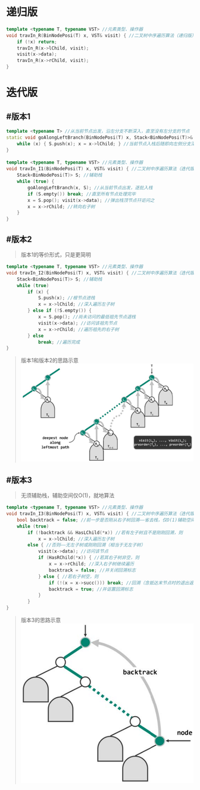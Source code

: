 # 递归版
```C++
template <typename T, typename VST> //元素类型、操作器
void travIn_R(BinNodePosi(T) x, VST& visit) { //二叉树中序遍历算法（递归版）
    if (!x) return;
    travIn_R(x->lChild, visit);
    visit(x->data);
    travIn_R(x->rChild, visit);
}
```
# 迭代版
## #版本1
```C++
template <typename T> //从当前节点出发，沿左分支不断深入，直至没有左分支的节点
static void goAlongLeftBranch(BinNodePosi(T) x, Stack<BinNodePosi(T)>& S) {
    while (x) { S.push(x); x = x->lChild; } //当前节点入栈后随即向左侧分支深入，迭代直到无左孩子
}

template <typename T, typename VST> //元素类型、操作器
void travIn_I1(BinNodePosi(T) x, VST& visit) { //二叉树中序遍历算法（迭代版#1）
    Stack<BinNodePosi(T)> S; //辅助栈
    while (true) {
        goAlongLeftBranch(x, S); //从当前节点出发，逐批入栈
        if (S.empty()) break; //直至所有节点处理完毕
        x = S.pop(); visit(x->data); //弹出栈顶节点幵讵问之
        x = x->rChild; //转向右子树
    }
}
```
## #版本2
> 版本1的等价形式，只是更简明
```C++
template <typename T, typename VST> //元素类型、操作器
void travIn_I2(BinNodePosi(T) x, VST& visit) { //二叉树中序遍历算法（迭代版#2）
    Stack<BinNodePosi(T)> S; //辅助栈
    while (true)
        if (x) {
            S.push(x); //根节点进栈
            x = x->lChild; //深入遍历左子树
        } else if (!S.empty()) {
            x = S.pop(); //尚未访问的最低祖先节点退栈
            visit(x->data); //访问该祖先节点
            x = x->rChild; //遍历祖先的右子树
        } else
            break; //遍历完成
}
```
> 版本1和版本2的思路示意
![](https://github.com/Epsilon-Chuan/LeetCode/blob/master/tricks/%E4%BA%8C%E5%8F%89%E6%A0%91/%E7%A4%BA%E6%84%8F%E5%9B%BE/%E8%BF%AD%E4%BB%A3%E7%89%88%E4%B8%AD%E5%BA%8F%E9%81%8D%E5%8E%86.jpg)
## #版本3
> 无须辅助栈，辅助空间仅O(1)，就地算法
```C++
template <typename T, typename VST> //元素类型、操作器
void travIn_I3(BinNodePosi(T) x, VST& visit) { //二叉树中序遍历算法（迭代版#3，无需辅助栈）
    bool backtrack = false; //前一步是否刚从右子树回溯——省去栈，仅O(1)辅助空间
    while (true)
        if (!backtrack && HasLChild(*x)) //若有左子树且不是刚刚回溯，则
            x = x->lChild; //深入遍历左子树
        else { //否则——无左子树或刚刚回溯（相当于无左子树）
            visit(x->data); //访问该节点
            if (HasRChild(*x)) { //若其右子树非空，则
                x = x->rChild; //深入右子树继续遍历
                backtrack = false; //并关闭回溯标志
            } else { //若右子树空，则
                if (!(x = x->succ())) break; //回溯（含抵达末节点时的退出返回）
                backtrack = true; //并讴置回溯标志
            }
        }
}
```
> 版本3的思路示意
![](https://github.com/Epsilon-Chuan/LeetCode/blob/master/tricks/%E4%BA%8C%E5%8F%89%E6%A0%91/%E7%A4%BA%E6%84%8F%E5%9B%BE/%E8%BF%AD%E4%BB%A3%E7%89%88%E4%B8%AD%E5%BA%8F%E9%81%8D%E5%8E%86-O(1).jpg)
